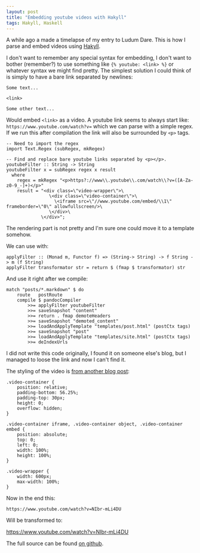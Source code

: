 ```yaml
---
layout: post
title: "Embedding youtube videos with Hakyll"
tags: Hakyll, Haskell
---
```


A while ago a made a timelapse of my entry to Ludum Dare. This is how I parse and embed videos using [Hakyll][].

I don't want to remember any special syntax for embedding, I don't want to bother (remember?) to use something like `{% youtube: <link> %}` or whatever syntax we might find pretty. The simplest solution I could think of is simply to have a bare link separated by newlines:

```
Some text...

<link>

Some other text...
```

Would embed `<link>` as a video. A youtube link seems to always start like: `https://www.youtube.com/watch?v=` which we can parse with a simple regex. If we run this after compilation the link will also be surrounded by `<p>` tags.

```{.haskell}
-- Need to import the regex
import Text.Regex (subRegex, mkRegex)

-- Find and replace bare youtube links separated by <p></p>.
youtubeFilter :: String -> String
youtubeFilter x = subRegex regex x result
  where
    regex = mkRegex "<p>https?://www\\.youtube\\.com/watch\\?v=([A-Za-z0-9_-]+)</p>"
    result = "<div class=\"video-wrapper\">\
                \<div class=\"video-container\">\
                  \<iframe src=\"//www.youtube.com/embed/\\1\" frameborder=\"0\" allowfullscreen/>\
                \</div>\
             \</div>";
```

The rendering part is not pretty and I'm sure one could move it to a template somehow.

We can use with:

```{.haskell}
applyFilter :: (Monad m, Functor f) => (String-> String) -> f String -> m (f String)
applyFilter transformator str = return $ (fmap $ transformator) str
```

And use it right after we compile:

```{.haskell}
match "posts/*.markdown" $ do
    route   postRoute
    compile $ pandocCompiler
        >>= applyFilter youtubeFilter
        >>= saveSnapshot "content"
        >>= return . fmap demoteHeaders
        >>= saveSnapshot "demoted_content"
        >>= loadAndApplyTemplate "templates/post.html" (postCtx tags)
        >>= saveSnapshot "post"
        >>= loadAndApplyTemplate "templates/site.html" (postCtx tags)
        >>= deIndexUrls
```

I did not write this code originally, I found it on someone else's blog, but I managed to loose the link and now I can't find it.

The styling of the video is [from another blog post][style]:

```{.css}
.video-container {
    position: relative;
    padding-bottom: 56.25%;
    padding-top: 30px;
    height: 0;
    overflow: hidden;
}

.video-container iframe, .video-container object, .video-container embed {
    position: absolute;
    top: 0;
    left: 0;
    width: 100%;
    height: 100%;
}

.video-wrapper {
    width: 600px;
    max-width: 100%;
}
```

Now in the end this:

```
https://www.youtube.com/watch?v=NIbr-mLi4DU
```

Will be transformed to:

https://www.youtube.com/watch?v=NIbr-mLi4DU

The full source can be found [on github][].

[Hakyll]: http://jaspervdj.be/hakyll/ "Hakyll"
[style]: http://webdesignerwall.com/tutorials/css-elastic-videos "CSS elastic videos"
[on github]: https://github.com/treeman/jonashietala "My github"

